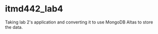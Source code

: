 # itmd442_lab4
Taking lab 2's application and converting it to use MongoDB Altas to store the data.
